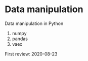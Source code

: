 # Data manipulation

Data manipulation in Python 

1. numpy
2. pandas
3. vaex

First review: 2020-08-23
